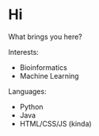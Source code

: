 <h1>Hi</h1>

What brings you here?

Interests:
- Bioinformatics
- Machine Learning

Languages:
- Python
- Java
- HTML/CSS/JS (kinda)

<!---
dancooper37/dancooper37 is a ✨ special ✨ repository because its `README.md` (this file) appears on your GitHub profile.
You can click the Preview link to take a look at your changes.
--->
